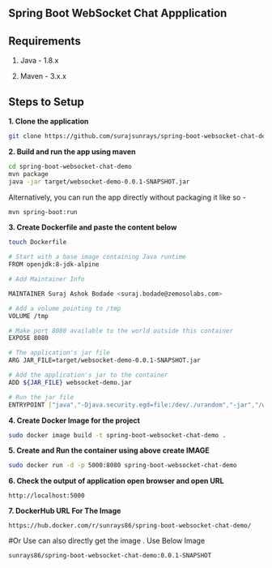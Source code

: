 ## Spring Boot WebSocket Chat Appplication

## Requirements

1. Java - 1.8.x

2. Maven - 3.x.x

## Steps to Setup

**1. Clone the application**

```bash
git clone https://github.com/surajsunrays/spring-boot-websocket-chat-demo.git
```

**2. Build and run the app using maven**

```bash
cd spring-boot-websocket-chat-demo
mvn package
java -jar target/websocket-demo-0.0.1-SNAPSHOT.jar
```

Alternatively, you can run the app directly without packaging it like so -

```bash
mvn spring-boot:run
```
**3. Create Dockerfile and paste the content below**
```bash
touch Dockerfile
```

```bash
# Start with a base image containing Java runtime
FROM openjdk:8-jdk-alpine

# Add Maintainer Info

MAINTAINER Suraj Ashok Bodade <suraj.bodade@zemosolabs.com>

# Add a volume pointing to /tmp
VOLUME /tmp

# Make port 8080 available to the world outside this container
EXPOSE 8080

# The application's jar file
ARG JAR_FILE=target/websocket-demo-0.0.1-SNAPSHOT.jar

# Add the application's jar to the container
ADD ${JAR_FILE} websocket-demo.jar

# Run the jar file 
ENTRYPOINT ["java","-Djava.security.egd=file:/dev/./urandom","-jar","/websocket-demo.jar"]

```
**4. Create Docker Image for the project**
```bash
sudo docker image build -t spring-boot-websocket-chat-demo .
```
**5. Create and Run the container using above create IMAGE**
```bash
sudo docker run -d -p 5000:8080 spring-boot-websocket-chat-demo
```
**6. Check the output of application open browser and open URL**
```URL
http://localhost:5000
```
**7. DockerHub URL For The Image**
```URL
https://hub.docker.com/r/sunrays86/spring-boot-websocket-chat-demo/
```
#Or Use can also directly get the image . Use Below Image 
```bash
sunrays86/spring-boot-websocket-chat-demo:0.0.1-SNAPSHOT
```
